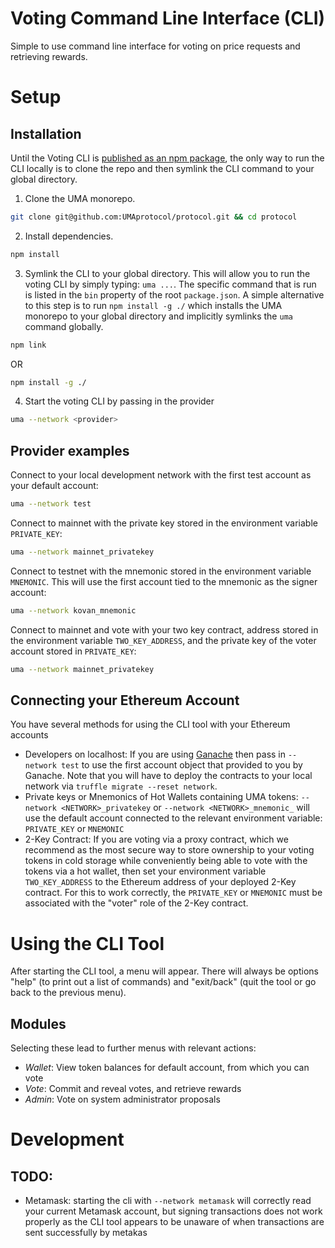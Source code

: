 # Voting Command Line Interface (CLI)
Simple to use command line interface for voting on price requests and retrieving rewards.


# Setup
## Installation
Until the Voting CLI is [published as an npm package](https://docs.npmjs.com/cli/publish), the only way to run the CLI locally is to clone the repo and then symlink the CLI command to your global directory.

1. Clone the UMA monorepo.
```sh 
git clone git@github.com:UMAprotocol/protocol.git && cd protocol
```
2. Install dependencies.
```sh
npm install
```
3. Symlink the CLI to your global directory. This will allow you to run the voting CLI by simply typing: `uma ...`. The specific command that is run is listed in the `bin` property of the root `package.json`. A simple alternative to this step is to run `npm install -g ./` which installs the UMA monorepo to your global directory and implicitly symlinks the `uma` command globally.
```sh
npm link
```
OR
```sh
npm install -g ./
```
4. Start the voting CLI by passing in the provider
```sh
uma --network <provider>
```

## Provider examples
Connect to your local development network with the first test account as your default account:
```sh
uma --network test
```

Connect to mainnet with the private key stored in the environment variable `PRIVATE_KEY`:
```sh
uma --network mainnet_privatekey
```

Connect to testnet with the mnemonic stored in the environment variable `MNEMONIC`. This will use the first account tied to the mnemonic as the signer account:
```sh
uma --network kovan_mnemonic
```

Connect to mainnet and vote with your two key contract, address stored in the environment variable `TWO_KEY_ADDRESS`, and the private key of the voter account stored in `PRIVATE_KEY`:
```sh
uma --network mainnet_privatekey
```

## Connecting your Ethereum Account
You have several methods for using the CLI tool with your Ethereum accounts
- Developers on localhost: If you are using [Ganache](https://github.com/trufflesuite/ganache) then pass in `--network test` to use the first account object that provided to you by Ganache. Note that you will have to deploy the contracts to your local network via `truffle migrate --reset network`.
- Private keys or Mnemonics of Hot Wallets containing UMA tokens: `--network <NETWORK>_privatekey` or `--network <NETWORK>_mnemonic_` will use the default account connected to the relevant environment variable: `PRIVATE_KEY` or `MNEMONIC`
- 2-Key Contract: If you are voting via a proxy contract, which we recommend as the most secure way to store ownership to your voting tokens in cold storage while conveniently being able to vote with the tokens via a hot wallet, then set your environment variable `TWO_KEY_ADDRESS` to the Ethereum address of your deployed 2-Key contract. For this to work correctly, the `PRIVATE_KEY` or `MNEMONIC` must be associated with the "voter" role of the 2-Key contract.


# Using the CLI Tool
After starting the CLI tool, a menu will appear. There will always be options "help" (to print out a list of commands) and "exit/back" (quit the tool or go back to the previous menu). 

## Modules
Selecting these lead to further menus with relevant actions:
- *Wallet*: View token balances for default account, from which you can vote
- *Vote*: Commit and reveal votes, and retrieve rewards
- *Admin*: Vote on system administrator proposals


# Development
## TODO:
- Metamask: starting the cli with `--network metamask` will correctly read your current Metamask account, but signing transactions does not work properly as the CLI tool appears to be unaware of when transactions are sent successfully by metakas